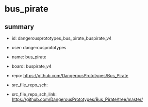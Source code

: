 # bus_pirate
 
## summary 
* id: dangerousprototypes_bus_pirate_buspirate_v4
* user: dangerousprototypes
* name: bus_pirate
* board: buspirate_v4
* repo: https://github.com/DangerousPrototypes/Bus_Pirate



* src_file_repo_sch: 
* src_file_repo_sch_link: https://github.com/DangerousPrototypes/Bus_Pirate/tree/master/






